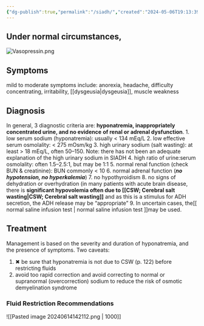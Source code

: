 ```yaml
---
{"dg-publish":true,"permalink":"/siadh/","created":"2024-05-06T19:13:39.229-07:00","updated":"2025-09-10T10:51:44.461-07:00"}
---
```



## Under normal circumstances,

![Vasopressin.png](/img/user/assets/Vasopressin.png)

## Symptoms
mild to moderate symptoms include: anorexia, headache, difficulty concentrating, irritability, [[dysgeusia\|dysgeusia]], muscle weakness
## Diagnosis
In general, 3 diagnostic criteria are: **hyponatremia, inappropriately concentrated urine, and no evidence**
**of renal or adrenal dysfunction**. 
	1. low serum sodium (hyponatremia): usually < 134 mEq/L
	2. low effective serum osmolality: < 275 mOsm/kg
	3. high urinary sodium (salt wasting): at least > 18 mEq/L, often 50–150. Note: there has not been
	an adequate explanation of the high urinary sodium in SIADH
	4. high ratio of urine:serum osmolality: often 1.5–2.5:1, but may be 1:1
	5. normal renal function (check BUN & creatinine): BUN commonly < 10
	6. normal adrenal function (***no hypotension, no hyperkalemia***)
	7. no hypothyroidism
	8. no signs of dehydration or overhydration (in many patients with acute brain disease, there is **significant hypovolemia often due to [[CSW; Cerebral salt wasting\|CSW; Cerebral salt wasting]]** and as this is a stimulus for ADH secretion, the ADH release may be “appropriate”
	9. In uncertain cases, the[[ normal saline infusion test \| normal saline infusion test ]]may be used.

## Treatment
Management is based on the severity and duration of hyponatremia, and the presence of symptoms.
Two caveats:
1. ✖ be sure that hyponatremia is not due to CSW (p. 122) before restricting fluids
2. avoid too rapid correction and avoid correcting to normal or supranormal (overcorrection)
sodium to reduce the risk of osmotic demyelination syndrome

### Fluid Restriction Recommendations
![[Pasted image 20240614142112.png \| 1000]]